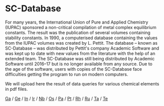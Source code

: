 # SC-Database

For many years, the International Union of Pure and Applied Chemistry (IUPAC) sponsored a non-critical compilation of metal complex equilibrium constants. The result was the publication of several volumes containing stability constants. In 1990, a computerised database containing the values from the IUPAC volumes was created by L. Pettit. The database – known as SC-Database – was distributed by Pettit's company Academic Software and was kept up to date with new values from the literature with the help of an extended team. The SC-Database was still being distributed by Academic Software until 2016–17 but is no longer available from any source. Due to the age of the software, users with copies of the SC-Database face difficulties getting the program to run on modern computers.

We will upload here the result of data queries for various chemical elements in pdf files.

[Ga](/docs/IUPAC/gallium.pdf)  /  [Ge](/docs/IUPAC/germanium.pdf)  /  [In](/docs/IUPAC/indium.pdf)  /  [Ir](/docs/IUPAC/iridium.pdf)  /  [Nb](/docs/IUPAC/niobium.pdf)  /  [Os](/docs/IUPAC/osmium.pdf)  /  [Pa](/docs/IUPAC/palladium.pdf)  /  [Pt](/docs/IUPAC/platinum.pdf)  /  [Rh](/docs/IUPAC/rhodium.pdf)  /  [Ru](/docs/IUPAC/rutheniumbo.pdf)  /  [Ta](/docs/IUPAC/tallium.pdf)  /  [Te](/docs/IUPAC/tellurium.pdf)

